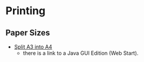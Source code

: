 # Printing

## Paper Sizes
* [Split A3 into A4](http://www.n0r1sk.com/index.php/Split_A3_PDF_into_A4_PDF_%28down_the_middle%29)
    * there is a link to a Java GUI Edition (Web Start).
